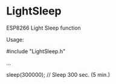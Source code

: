 # LightSleep
ESP8266 Light Sleep function

Usage:

#include "LightSleep.h"

...

sleep(300000); // Sleep 300 sec. (5 min.)
